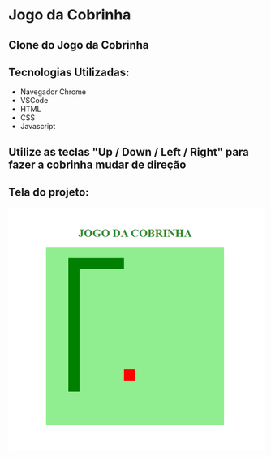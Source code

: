 # Jogo da Cobrinha

## Clone do Jogo da Cobrinha

## Tecnologias Utilizadas:
* Navegador Chrome
* VSCode
* HTML
* CSS
* Javascript

## Utilize as teclas "Up / Down / Left / Right" para fazer a cobrinha mudar de direção

## Tela do projeto:

![paginas_web](https://github.com/claudineinobrega/JogoCobrinha/blob/master/game.png) 
